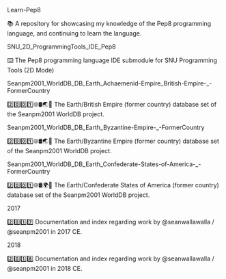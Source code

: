 
Learn-Pep8

📚️ A repository for showcasing my knowledge of the Pep8 programming language, and continuing to learn the language. 

SNU_2D_ProgrammingTools_IDE_Pep8

⌨️ The Pep8 programming language IDE submodule for SNU Programming Tools (2D Mode)

Seanpm2001_WorldDB_DB_Earth_Achaemenid-Empire_British-Empire-_-FormerCountry

2️⃣️0️⃣️0️⃣️1️⃣️🌐️🛢️🌏️🏴️ The Earth/British Empire (former country) database set of the Seanpm2001 WorldDB project.

Seanpm2001_WorldDB_DB_Earth_Byzantine-Empire-_-FormerCountry

2️⃣️0️⃣️0️⃣️1️⃣️🌐️🛢️🌏️🏴️ The Earth/Byzantine Empire (former country) database set of the Seanpm2001 WorldDB project.

Seanpm2001_WorldDB_DB_Earth_Confederate-States-of-America-_-FormerCountry

2️⃣️0️⃣️0️⃣️1️⃣️🌐️🛢️🌍️🏴️ The Earth/Confederate States of America (former country) database set of the Seanpm2001 WorldDB project.

2017

2️⃣️0️⃣️1️⃣️7️⃣️ Documentation and index regarding work by @seanwallawalla / @seanpm2001 in 2017 CE.

2018

2️⃣️0️⃣️1️⃣️8️⃣️ Documentation and index regarding work by @seanwallawalla / @seanpm2001 in 2018 CE.

